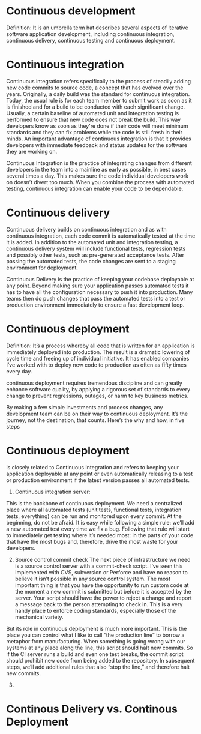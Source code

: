 # Continuous development
Definition: It is an umbrella term hat describes several aspects of iterative software application development, including continuous integration, continuous delivery, continuous testing and continuous deployment.


# Continuous integration
Continuous integration refers specifically to the process of steadily adding new code commits to source code, a concept that has evolved over the years. Originally, a daily build was the standard for continuous integration. Today, the usual rule is for each team member to submit work as soon as it is finished and for a build to be conducted with each significant change. Usually, a certain baseline of automated unit and integration testing is performed to ensure that new code does not break the build. This way developers know as soon as they're done if their code will meet minimum standards and they can fix problems while the code is still fresh in their minds. An important advantage of continuous integration is that it provides developers with immediate feedback and status updates for the software they are working on.

Continuous Integration is the practice of integrating changes from different developers in the team into a mainline as early as possible, in best cases several times a day. This makes sure the code individual developers work on doesn’t divert too much. When you combine the process with automated testing, continuous integration can enable your code to be dependable.


# Continuous delivery
Continuous delivery builds on continuous integration and as with continuous integration, each code commit is automatically tested at the time it is added. In addition to the automated unit and integration testing, a continuous delivery system will include functional tests, regression tests and possibly other tests, such as pre-generated acceptance tests. After passing the automated tests, the code changes are sent to a staging environment for deployment.

Continuous Delivery
is the practice of keeping your codebase deployable at any point. Beyond making sure your application passes automated tests it has to have all the configuration necessary to push it into production. Many teams then do push changes that pass the automated tests into a test or production environment immediately to ensure a fast development loop.


# Continuous deployment

Definition: 
It’s a process whereby all code that is written for an application is immediately deployed into production. The result is a dramatic lowering of cycle time and freeing up of individual initiative. It has enabled companies I’ve worked with to deploy new code to production as often as fifty times every day.

continuous deployment requires tremendous discipline and can greatly enhance software quality, by applying a rigorous set of standards to every change to prevent regressions, outages, or harm to key business metrics.

By making a few simple investments and process changes, any development team can be on their way to continuous deployment. It’s the journey, not the destination, that counts. Here’s the why and how, in five steps

# Continuous deployment

is closely related to Continuous Integration and refers to keeping your application deployable at any point or even automatically releasing to a test or production environment if the latest version passes all automated tests.



1. Continuous integration server:

This is the backbone of continuous deployment. We need a centralized place where all automated tests (unit tests, functional tests, integration tests, everything) can be run and monitored upon every commit.
At the beginning, do not be afraid. It is easy while following a simple rule: we’ll add a new automated test every time we fix a bug. Following that rule will start to immediately get testing where it’s needed most: in the parts of your code that have the most bugs and, therefore, drive the most waste for your developers. 

2. Source control commit check
The next piece of infrastructure we need is a source control server with a commit-check script. I’ve seen this implemented with CVS, subversion or Perforce and have no reason to believe it isn’t possible in any source control system. The most important thing is that you have the opportunity to run custom code at the moment a new commit is submitted but before it is accepted by the server. Your script should have the power to reject a change and report a message back to the person attempting to check in. This is a very handy place to enforce coding standards, especially those of the mechanical variety.

But its role in continuous deployment is much more important. This is the place you can control what I like to call “the production line” to borrow a metaphor from manufacturing. When something is going wrong with our systems at any place along the line, this script should halt new commits. So if the CI server runs a build and even one test breaks, the commit script should prohibit new code from being added to the repository. In subsequent steps, we’ll add additional rules that also “stop the line,” and therefore halt new commits.

3. 

# Continous Delivery vs. Continous Deployment

